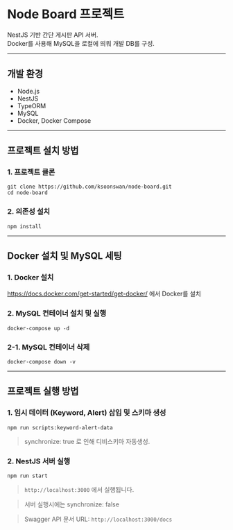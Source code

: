 # Node Board 프로젝트
NestJS 기반 간단 게시판 API 서버.  
Docker를 사용해 MySQL을 로컬에 띄워 개발 DB를 구성.

---

## 개발 환경
- Node.js
- NestJS 
- TypeORM
- MySQL
- Docker, Docker Compose

---

## 프로젝트 설치 방법
### 1. 프로젝트 클론
```
git clone https://github.com/ksoonswan/node-board.git
cd node-board
```

### 2. 의존성 설치
```
npm install
```

---

## Docker 설치 및 MySQL 세팅
### 1. Docker 설치
https://docs.docker.com/get-started/get-docker/ 에서 Docker를 설치

### 2. MySQL 컨테이너 설치 및 실행
```
docker-compose up -d
```

### 2-1. MySQL 컨테이너 삭제
```
docker-compose down -v  
```

---

## 프로젝트 실행 방법
### 1. 임시 데이터 (Keyword, Alert) 삽입 및 스키마 생성
```
npm run scripts:keyword-alert-data
```
> synchronize: true 로 인해 디비스키마 자동생성.

### 2. NestJS 서버 실행
```
npm run start
```
> `http://localhost:3000` 에서 실행됩니다.

> 서버 실행시에는 synchronize: false

> Swagger API 문서 URL: `http://localhost:3000/docs`
